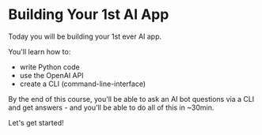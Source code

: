 # Building Your 1st AI App

Today you will be building your 1st ever AI app.

You'll learn how to:
- write Python code
- use the OpenAI API
- create a CLI (command-line-interface)

By the end of this course, you'll be able to ask an AI bot questions via a CLI and get answers - and you'll be able to do all of this in ~30min.

Let's get started!